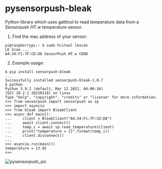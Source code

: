 # pysensorpush-bleak

Python library which uses gatttool to read temperature data from a Sensorpush HT.w temperature sensor.

1. Find the mac address of your sensor:<br>
```
pi@raspberrypi:~ $ sudo hcitool lescan
LE Scan ...
A4:34:F1:7F:CD:D8 SensorPush HT.w CDD8
```

2. Example usage:
```
$ pip install sensorpush-bleak
...
Successfully installed sensorpush-bleak-1.0.7
$ python
Python 3.9.2 (default, Mar 12 2021, 04:06:34)
[GCC 10.2.1 20210110] on linux
Type "help", "copyright", "credits" or "license" for more information.
>>> from sensorpush import sensorpush as sp
>>> import asyncio
>>> from bleak import BleakClient
>>> async def main():
...     client = BleakClient("A4:34:F1:7F:CD:D8")
...     await client.connect()
...     temp_c = await sp.read_temperature(client)
...     print("temperature = {}".format(temp_c))
...     client.disconnect()
...
>>> asyncio.run(main())
temperature = 13.92
>>>
```
![pysensorpush_pic](https://user-images.githubusercontent.com/5443337/143657088-2a6d5793-24d3-4408-9d07-30b3f3f04577.jpg)
